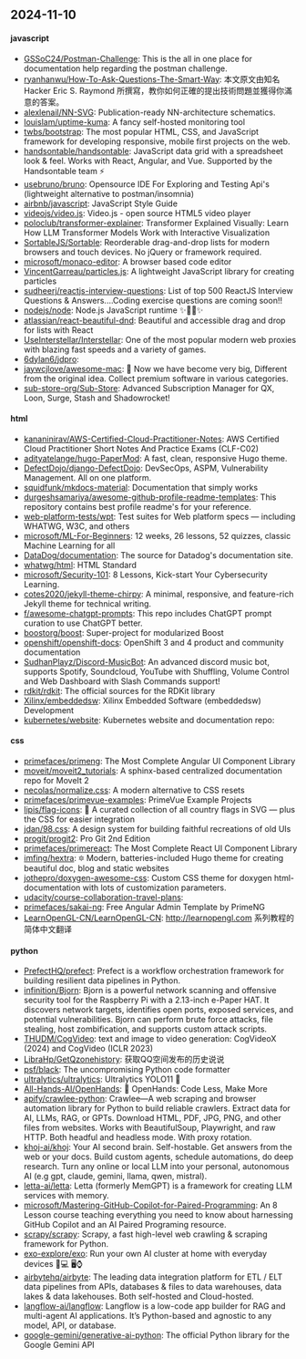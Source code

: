 ## 2024-11-10

#### javascript
* [GSSoC24/Postman-Challenge](https://github.com/GSSoC24/Postman-Challenge): This is the all in one place for documentation help regarding the postman challenge.
* [ryanhanwu/How-To-Ask-Questions-The-Smart-Way](https://github.com/ryanhanwu/How-To-Ask-Questions-The-Smart-Way): 本文原文由知名 Hacker Eric S. Raymond 所撰寫，教你如何正確的提出技術問題並獲得你滿意的答案。
* [alexlenail/NN-SVG](https://github.com/alexlenail/NN-SVG): Publication-ready NN-architecture schematics.
* [louislam/uptime-kuma](https://github.com/louislam/uptime-kuma): A fancy self-hosted monitoring tool
* [twbs/bootstrap](https://github.com/twbs/bootstrap): The most popular HTML, CSS, and JavaScript framework for developing responsive, mobile first projects on the web.
* [handsontable/handsontable](https://github.com/handsontable/handsontable): JavaScript data grid with a spreadsheet look & feel. Works with React, Angular, and Vue. Supported by the Handsontable team ⚡
* [usebruno/bruno](https://github.com/usebruno/bruno): Opensource IDE For Exploring and Testing Api's (lightweight alternative to postman/insomnia)
* [airbnb/javascript](https://github.com/airbnb/javascript): JavaScript Style Guide
* [videojs/video.js](https://github.com/videojs/video.js): Video.js - open source HTML5 video player
* [poloclub/transformer-explainer](https://github.com/poloclub/transformer-explainer): Transformer Explained Visually: Learn How LLM Transformer Models Work with Interactive Visualization
* [SortableJS/Sortable](https://github.com/SortableJS/Sortable): Reorderable drag-and-drop lists for modern browsers and touch devices. No jQuery or framework required.
* [microsoft/monaco-editor](https://github.com/microsoft/monaco-editor): A browser based code editor
* [VincentGarreau/particles.js](https://github.com/VincentGarreau/particles.js): A lightweight JavaScript library for creating particles
* [sudheerj/reactjs-interview-questions](https://github.com/sudheerj/reactjs-interview-questions): List of top 500 ReactJS Interview Questions & Answers....Coding exercise questions are coming soon!!
* [nodejs/node](https://github.com/nodejs/node): Node.js JavaScript runtime ✨🐢🚀✨
* [atlassian/react-beautiful-dnd](https://github.com/atlassian/react-beautiful-dnd): Beautiful and accessible drag and drop for lists with React
* [UseInterstellar/Interstellar](https://github.com/UseInterstellar/Interstellar): One of the most popular modern web proxies with blazing fast speeds and a variety of games.
* [6dylan6/jdpro](https://github.com/6dylan6/jdpro): 
* [jaywcjlove/awesome-mac](https://github.com/jaywcjlove/awesome-mac):  Now we have become very big, Different from the original idea. Collect premium software in various categories.
* [sub-store-org/Sub-Store](https://github.com/sub-store-org/Sub-Store): Advanced Subscription Manager for QX, Loon, Surge, Stash and Shadowrocket!

#### html
* [kananinirav/AWS-Certified-Cloud-Practitioner-Notes](https://github.com/kananinirav/AWS-Certified-Cloud-Practitioner-Notes): AWS Certified Cloud Practitioner Short Notes And Practice Exams (CLF-C02)
* [adityatelange/hugo-PaperMod](https://github.com/adityatelange/hugo-PaperMod): A fast, clean, responsive Hugo theme.
* [DefectDojo/django-DefectDojo](https://github.com/DefectDojo/django-DefectDojo): DevSecOps, ASPM, Vulnerability Management. All on one platform.
* [squidfunk/mkdocs-material](https://github.com/squidfunk/mkdocs-material): Documentation that simply works
* [durgeshsamariya/awesome-github-profile-readme-templates](https://github.com/durgeshsamariya/awesome-github-profile-readme-templates): This repository contains best profile readme's for your reference.
* [web-platform-tests/wpt](https://github.com/web-platform-tests/wpt): Test suites for Web platform specs — including WHATWG, W3C, and others
* [microsoft/ML-For-Beginners](https://github.com/microsoft/ML-For-Beginners): 12 weeks, 26 lessons, 52 quizzes, classic Machine Learning for all
* [DataDog/documentation](https://github.com/DataDog/documentation): The source for Datadog's documentation site.
* [whatwg/html](https://github.com/whatwg/html): HTML Standard
* [microsoft/Security-101](https://github.com/microsoft/Security-101): 8 Lessons, Kick-start Your Cybersecurity Learning.
* [cotes2020/jekyll-theme-chirpy](https://github.com/cotes2020/jekyll-theme-chirpy): A minimal, responsive, and feature-rich Jekyll theme for technical writing.
* [f/awesome-chatgpt-prompts](https://github.com/f/awesome-chatgpt-prompts): This repo includes ChatGPT prompt curation to use ChatGPT better.
* [boostorg/boost](https://github.com/boostorg/boost): Super-project for modularized Boost
* [openshift/openshift-docs](https://github.com/openshift/openshift-docs): OpenShift 3 and 4 product and community documentation
* [SudhanPlayz/Discord-MusicBot](https://github.com/SudhanPlayz/Discord-MusicBot): An advanced discord music bot, supports Spotify, Soundcloud, YouTube with Shuffling, Volume Control and Web Dashboard with Slash Commands support!
* [rdkit/rdkit](https://github.com/rdkit/rdkit): The official sources for the RDKit library
* [Xilinx/embeddedsw](https://github.com/Xilinx/embeddedsw): Xilinx Embedded Software (embeddedsw) Development
* [kubernetes/website](https://github.com/kubernetes/website): Kubernetes website and documentation repo:

#### css
* [primefaces/primeng](https://github.com/primefaces/primeng): The Most Complete Angular UI Component Library
* [moveit/moveit2_tutorials](https://github.com/moveit/moveit2_tutorials): A sphinx-based centralized documentation repo for MoveIt 2
* [necolas/normalize.css](https://github.com/necolas/normalize.css): A modern alternative to CSS resets
* [primefaces/primevue-examples](https://github.com/primefaces/primevue-examples): PrimeVue Example Projects
* [lipis/flag-icons](https://github.com/lipis/flag-icons): 🎏 A curated collection of all country flags in SVG — plus the CSS for easier integration
* [jdan/98.css](https://github.com/jdan/98.css): A design system for building faithful recreations of old UIs
* [progit/progit2](https://github.com/progit/progit2): Pro Git 2nd Edition
* [primefaces/primereact](https://github.com/primefaces/primereact): The Most Complete React UI Component Library
* [imfing/hextra](https://github.com/imfing/hextra): 🔯 Modern, batteries-included Hugo theme for creating beautiful doc, blog and static websites
* [jothepro/doxygen-awesome-css](https://github.com/jothepro/doxygen-awesome-css): Custom CSS theme for doxygen html-documentation with lots of customization parameters.
* [udacity/course-collaboration-travel-plans](https://github.com/udacity/course-collaboration-travel-plans): 
* [primefaces/sakai-ng](https://github.com/primefaces/sakai-ng): Free Angular Admin Template by PrimeNG
* [LearnOpenGL-CN/LearnOpenGL-CN](https://github.com/LearnOpenGL-CN/LearnOpenGL-CN): http://learnopengl.com 系列教程的简体中文翻译

#### python
* [PrefectHQ/prefect](https://github.com/PrefectHQ/prefect): Prefect is a workflow orchestration framework for building resilient data pipelines in Python.
* [infinition/Bjorn](https://github.com/infinition/Bjorn): Bjorn is a powerful network scanning and offensive security tool for the Raspberry Pi with a 2.13-inch e-Paper HAT. It discovers network targets, identifies open ports, exposed services, and potential vulnerabilities. Bjorn can perform brute force attacks, file stealing, host zombification, and supports custom attack scripts.
* [THUDM/CogVideo](https://github.com/THUDM/CogVideo): text and image to video generation: CogVideoX (2024) and CogVideo (ICLR 2023)
* [LibraHp/GetQzonehistory](https://github.com/LibraHp/GetQzonehistory): 获取QQ空间发布的历史说说
* [psf/black](https://github.com/psf/black): The uncompromising Python code formatter
* [ultralytics/ultralytics](https://github.com/ultralytics/ultralytics): Ultralytics YOLO11 🚀
* [All-Hands-AI/OpenHands](https://github.com/All-Hands-AI/OpenHands): 🙌 OpenHands: Code Less, Make More
* [apify/crawlee-python](https://github.com/apify/crawlee-python): Crawlee—A web scraping and browser automation library for Python to build reliable crawlers. Extract data for AI, LLMs, RAG, or GPTs. Download HTML, PDF, JPG, PNG, and other files from websites. Works with BeautifulSoup, Playwright, and raw HTTP. Both headful and headless mode. With proxy rotation.
* [khoj-ai/khoj](https://github.com/khoj-ai/khoj): Your AI second brain. Self-hostable. Get answers from the web or your docs. Build custom agents, schedule automations, do deep research. Turn any online or local LLM into your personal, autonomous AI (e.g gpt, claude, gemini, llama, qwen, mistral).
* [letta-ai/letta](https://github.com/letta-ai/letta): Letta (formerly MemGPT) is a framework for creating LLM services with memory.
* [microsoft/Mastering-GitHub-Copilot-for-Paired-Programming](https://github.com/microsoft/Mastering-GitHub-Copilot-for-Paired-Programming): An 8 Lesson course teaching everything you need to know about harnessing GitHub Copilot and an AI Paired Programing resource.
* [scrapy/scrapy](https://github.com/scrapy/scrapy): Scrapy, a fast high-level web crawling & scraping framework for Python.
* [exo-explore/exo](https://github.com/exo-explore/exo): Run your own AI cluster at home with everyday devices 📱💻 🖥️⌚
* [airbytehq/airbyte](https://github.com/airbytehq/airbyte): The leading data integration platform for ETL / ELT data pipelines from APIs, databases & files to data warehouses, data lakes & data lakehouses. Both self-hosted and Cloud-hosted.
* [langflow-ai/langflow](https://github.com/langflow-ai/langflow): Langflow is a low-code app builder for RAG and multi-agent AI applications. It’s Python-based and agnostic to any model, API, or database.
* [google-gemini/generative-ai-python](https://github.com/google-gemini/generative-ai-python): The official Python library for the Google Gemini API
